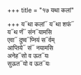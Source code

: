 +++
title = "१७ यथा कलां"

+++
य᳓था कलां᳓ य᳓था शफं᳓  
य᳓थ र्णं᳓ संन᳓यामसि  
एवा᳓ दुष्व᳓प्नियं स᳓र्वम्  
आप्तिये᳓ सं᳓ नयामसि  
अनेह᳓सो व ऊत᳓यः  
सुऊत᳓यो व ऊत᳓यः